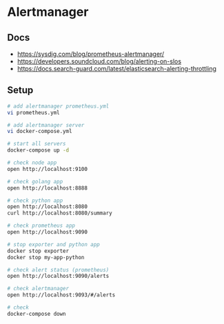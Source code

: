 # Alertmanager

## Docs
- https://sysdig.com/blog/prometheus-alertmanager/
- https://developers.soundcloud.com/blog/alerting-on-slos
- https://docs.search-guard.com/latest/elasticsearch-alerting-throttling

## Setup
```bash
# add alertmanager prometheus.yml
vi prometheus.yml

# add alertmanager server
vi docker-compose.yml

# start all servers
docker-compose up -d

# check node app
open http://localhost:9100

# check golang app
open http://localhost:8888

# check python app
open http://localhost:8080
curl http://localhost:8080/summary

# check prometheus app
open http://localhost:9090

# stop exporter and python app
docker stop exporter
docker stop my-app-python

# check alert status (prometheus)
open http://localhost:9090/alerts

# check alertmanager
open http://localhost:9093/#/alerts

# check 
docker-compose down
```


